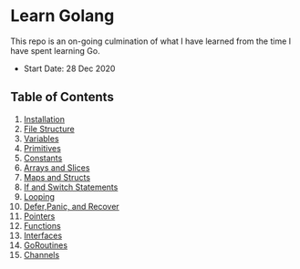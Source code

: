 # Learn Golang

This repo is an on-going culmination of what I have learned from the time I have spent learning Go.

- Start Date: 28 Dec 2020

## Table of Contents

1. [Installation](https://github.com/k5tuck/Learn_GoLang/tree/main/installation)
2. [File Structure](https://github.com/k5tuck/Learn_GoLang/tree/main/file_structure)
3. [Variables](https://github.com/k5tuck/Learn_GoLang/tree/main/variables)
4. [Primitives](https://github.com/k5tuck/Learn_GoLang/tree/main/primitives)
5. [Constants](https://github.com/k5tuck/Learn_GoLang/tree/main/constants)
6. [Arrays and Slices](https://github.com/k5tuck/Learn_GoLang/tree/main/array_slices)
7. [Maps and Structs](https://github.com/k5tuck/Learn_GoLang/tree/main/maps_structs)
8. [If and Switch Statements](https://github.com/k5tuck/Learn_GoLang/tree/main//if_switch)
9. [Looping](https://github.com/k5tuck/Learn_GoLang/tree/main/looping)
10. [Defer,Panic, and Recover](https://github.com/k5tuck/Learn_GoLang/tree/main/defer_panic_recover)
11. [Pointers](https://github.com/k5tuck/Learn_GoLang/tree/main/pointers)
12. [Functions](https://github.com/k5tuck/Learn_GoLang/tree/main/functions)
13. [Interfaces](https://github.com/k5tuck/Learn_GoLang/tree/main/interfaces)
14. [GoRoutines](https://github.com/k5tuck/Learn_GoLang/tree/main/goroutines)
15. [Channels](https://github.com/k5tuck/Learn_GoLang/tree/main/channels)
